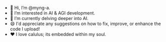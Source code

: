 - 👋 Hi, I’m @myng-a.
- 💞️ I’m interested in AI & AGI development.
- 🌱 I’m currently delving deeper into AI.
- 😄 I'd appreciate any suggestions on how to fix, improve, or enhance the code I upload!
- ❤️ I love calulus; its embedded within my soul.
